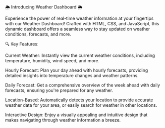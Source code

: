 🌦️ Introducing Weather Dashboard 🌦️

Experience the power of real-time weather information at your fingertips with our Weather Dashboard! Crafted with HTML, CSS, and JavaScript, this dynamic dashboard offers a seamless way to stay updated on weather conditions, forecasts, and more.

🔍 Key Features:

Current Weather: Instantly view the current weather conditions, including temperature, humidity, wind speed, and more.

Hourly Forecast: Plan your day ahead with hourly forecasts, providing detailed insights into temperature changes and weather patterns.

Daily Forecast: Get a comprehensive overview of the week ahead with daily forecasts, ensuring you're prepared for any weather.

Location-Based: Automatically detects your location to provide accurate weather data for your area, or easily search for weather in other locations.

Interactive Design: Enjoy a visually appealing and intuitive design that makes navigating through weather information a breeze.
